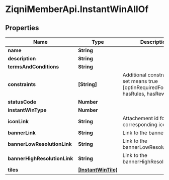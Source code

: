 # ZiqniMemberApi.InstantWinAllOf

## Properties

Name | Type | Description | Notes
------------ | ------------- | ------------- | -------------
**name** | **String** |  | [optional] 
**description** | **String** |  | [optional] 
**termsAndConditions** | **String** |  | [optional] 
**constraints** | **[String]** | Additional constraints, if set means true [optinRequiredForEntrants, hasRules, hasRewards] | [optional] 
**statusCode** | **Number** |  | [optional] 
**instantWinType** | **Number** |  | 
**iconLink** | **String** | Attachement id for the corresponding icon image. | [optional] 
**bannerLink** | **String** | Link to the banner | [optional] 
**bannerLowResolutionLink** | **String** | Link to the bannerLowResolution | [optional] 
**bannerHighResolutionLink** | **String** | Link to the bannerHighResolution | [optional] 
**tiles** | [**[InstantWinTile]**](InstantWinTile.md) |  | 


